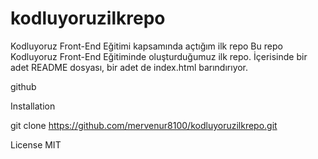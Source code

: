 # kodluyoruzilkrepo
Kodluyoruz Front-End Eğitimi kapsamında açtığım ilk repo
Bu repo Kodluyoruz Front-End Eğitiminde oluşturduğumuz ilk repo. İçerisinde bir adet README dosyası, bir adet de index.html barındırıyor.

github

Installation


git clone https://github.com/mervenur8100/kodluyoruzilkrepo.git


License
MIT
